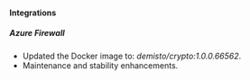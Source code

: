 
#### Integrations

##### Azure Firewall
- Updated the Docker image to: *demisto/crypto:1.0.0.66562*.
- Maintenance and stability enhancements.
